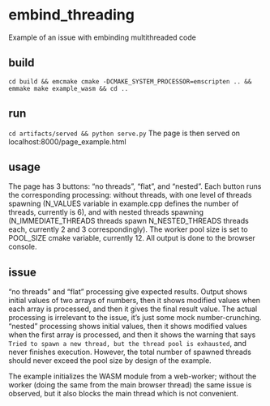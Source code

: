 # embind_threading
Example of an issue with embinding multithreaded code

## build
`cd build && emcmake cmake -DCMAKE_SYSTEM_PROCESSOR=emscripten .. && emmake make example_wasm && cd ..`

## run
`cd artifacts/served && python serve.py`
The page is then served on localhost:8000/page_example.html

## usage
The page has 3 buttons: “no threads”, “flat”, and “nested”.
Each button runs the corresponding processing: without threads, with one level of threads spawning (N_VALUES variable in example.cpp defines the number of threads, currently is 6), and with nested threads spawning (N_IMMEDIATE_THREADS threads spawn N_NESTED_THREADS threads each, currently 2 and 3 correspondingly). The worker pool size is set to POOL_SIZE cmake variable, currently 12.
All output is done to the browser console.

## issue
“no threads” and “flat” processing give expected results. Output shows initial values of two arrays of numbers, then it shows modified values when each array is processed, and then it gives the final result value.
The actual processing is irrelevant to the issue, it’s just some mock number-crunching.
“nested” processing shows initial values, then it shows modified values when the first array is processed, and then it shows the warning that says
`Tried to spawn a new thread, but the thread pool is exhausted`,
and never finishes execution.
However, the total number of spawned threads should never exceed the pool size by design of the example.

The example initializes the WASM module from a web-worker; without the worker (doing the same from the main browser thread) the same issue is observed, but it also blocks the main thread which is not convenient.
